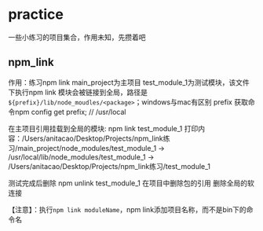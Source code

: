 # practice
一些小练习的项目集合，作用未知，先攒着吧
## npm_link
作用：练习npm link
main_project为主项目
test_module_1为测试模块，该文件下执行npm link
模块会被链接到全局，路径是`${prefix}/lib/node_moudles/<package>`；windows与mac有区别
prefix 获取命令npm config get prefix;  // /usr/local

在主项目引用挂载到全局的模块: npm link test_module_1 
打印内容：/Users/anitacao/Desktop/Projects/npm_link练习/main_project/node_modules/test_module_1 -> /usr/local/lib/node_modules/test_module_1 -> /Users/anitacao/Desktop/Projects/npm_link练习/test_module_1

测试完成后删除 
npm unlink test_module_1 在项目中删除包的引用
删除全局的软连接

【注意】：执行`npm link moduleName`，npm link添加项目名称，而不是bin下的命令名